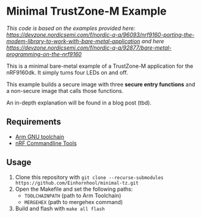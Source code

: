 # Minimal TrustZone-M Example
*This code is based on the examples provided here: https://devzone.nordicsemi.com/f/nordic-q-a/96093/nrf9160-porting-the-modem-library-to-work-with-bare-metal-application*
*and here https://devzone.nordicsemi.com/f/nordic-q-a/92877/bare-metal-programming-on-the-nrf9160*

This is a minimal bare-metal example of a TrustZone-M application for the nRF9160dk.
It simply turns four LEDs on and off.

This example builds a secure image with three **secure entry functions** and a non-secure image that calls those functions.

An in-depth explanation will be found in a blog post (tbd).

## Requirements
- [Arm GNU toolchain](https://developer.arm.com/Tools%20and%20Software/GNU%20Toolchain)
- [nRF Commandline Tools](https://www.nordicsemi.com/Products/Development-tools/nRF-Command-Line-Tools)

## Usage
1. Clone this repository with `git clone --recurse-submodules https://github.com/Einhornhool/minimal-tz.git`
2. Open the Makefile and set the following paths:
    - `TOOLCHAINPATH` (path to Arm Toolchain)
    - `MERGEHEX` (path to mergehex command)
3. Build and flash with `make all flash`
